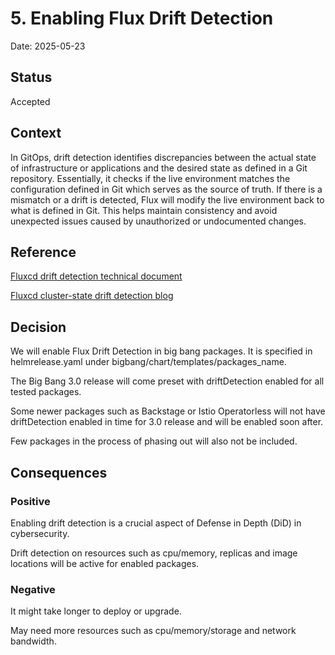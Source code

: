 # 5. Enabling Flux Drift Detection  

Date: 2025-05-23 

## Status 

Accepted 

## Context 

In GitOps, drift detection identifies discrepancies between the actual state of infrastructure or applications and the desired state as defined in a Git repository. Essentially, it checks if the live environment matches the configuration defined in Git which serves as the source of truth. If there is a mismatch or a drift is detected, Flux will modify the live environment back to what is defined in Git.  This helps maintain consistency and avoid unexpected issues caused by unauthorized or undocumented changes. 

## Reference

[Fluxcd drift detection technical document](https://fluxcd.io/flux/components/helm/helmreleases/#drift-detection)

[Fluxcd cluster-state drift detection blog](https://github.com/fluxcd/helm-controller/issues/643)

## Decision 

We will enable Flux Drift Detection in big bang packages.  It is specified in helmrelease.yaml under bigbang/chart/templates/packages_name. 

The Big Bang 3.0 release will come preset with driftDetection enabled for all tested packages. 

Some newer packages such as Backstage or Istio Operatorless will not have driftDetection enabled in time for 3.0 release and will be enabled soon after. 

Few packages in the process of phasing out will also not be included.

## Consequences 

### Positive 

Enabling drift detection is a crucial aspect of Defense in Depth (DiD) in cybersecurity. 

Drift detection on resources such as cpu/memory, replicas and image locations will be active for enabled packages.

### Negative  

It might take longer to deploy or upgrade. 

May need more resources such as cpu/memory/storage and network bandwidth.

